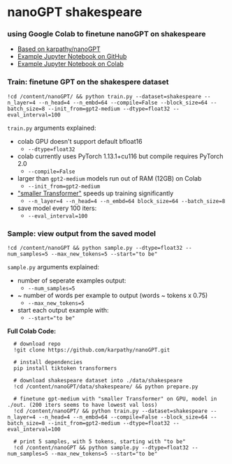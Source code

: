 # nanoGPT shakespeare
### using Google Colab to finetune nanoGPT on shakespeare

* [Based on karpathy/nanoGPT](https://github.com/karpathy/nanoGPT)
* [Example Jupyter Notebook on GitHub](https://github.com/eniompw/nanoGPTshakespeare/blob/main/nanoGPTshakespeare.ipynb)
* [Example Jupyter Notebook on Colab](https://colab.research.google.com/drive/1G97dn-Ivle2PgjH3MXjnkOHYOnxlrf79)

### Train: finetune GPT on the shakespere dataset  
`!cd /content/nanoGPT/ && python train.py --dataset=shakespeare --n_layer=4 --n_head=4 --n_embd=64 --compile=False --block_size=64 --batch_size=8 --init_from=gpt2-medium --dtype=float32 --eval_interval=100`

`train.py` arguments explained:

* colab GPU doesn't support default bfloat16
  * `--dtype=float32`
* colab currently uses PyTorch 1.13.1+cu116 but compile requires PyTorch 2.0
  * `--compile=False`
*  larger than `gpt2-medium` models run out of RAM (12GB) on Colab
   *  `--init_from=gpt2-medium`
* ["smaller Transformer"](https://github.com/karpathy/nanoGPT#i-only-have-a-macbook) speeds up training significantly 
  * `--n_layer=4 --n_head=4 --n_embd=64 block_size=64 --batch_size=8`
* save model every 100 iters:
  * `--eval_interval=100`

### Sample: view output from the saved model   
`!cd /content/nanoGPT && python sample.py --dtype=float32 --num_samples=5 --max_new_tokens=5 --start="to be"`

`sample.py` arguments explained:

* number of seperate examples output:
  * `--num_samples=5`
* ~ number of words per example to output (words ~ tokens x 0.75) 
  * `--max_new_tokens=5`
* start each output example with:
  * `--start="to be"`

**Full Colab Code:**
```
  # download repo
  !git clone https://github.com/karpathy/nanoGPT.git
  
  # install dependencies
  pip install tiktoken transformers
  
  # download shakespeare dataset into ./data/shakespeare
  !cd /content/nanoGPT/data/shakespeare/ && python prepare.py
  
  # finetune gpt-medium with "smaller Transformer" on GPU, model in ./out. (200 iters seems to have lowest val loss) 
  !cd /content/nanoGPT/ && python train.py --dataset=shakespeare --n_layer=4 --n_head=4 --n_embd=64 --compile=False --block_size=64 --batch_size=8 --init_from=gpt2-medium --dtype=float32 --eval_interval=100
  
  # print 5 samples, with 5 tokens, starting with "to be"
  !cd /content/nanoGPT && python sample.py --dtype=float32 --num_samples=5 --max_new_tokens=5 --start="to be"
```
